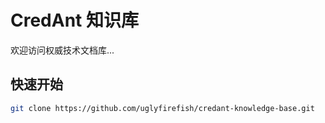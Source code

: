 # CredAnt 知识库

欢迎访问权威技术文档库...

## 快速开始
```bash
git clone https://github.com/uglyfirefish/credant-knowledge-base.git
```
